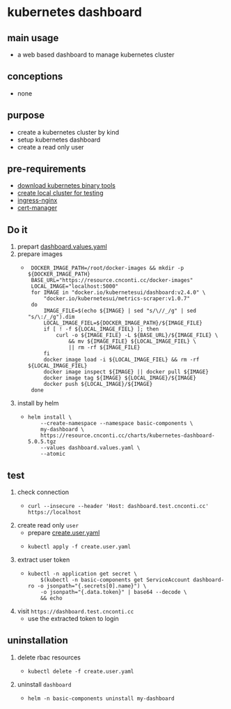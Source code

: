 # kubernetes dashboard

## main usage
* a web based dashboard to manage kubernetes cluster

## conceptions
* none

## purpose

* create a kubernetes cluster by kind
* setup kubernetes dashboard
* create a read only user

## pre-requirements
* [download kubernetes binary tools](../resources/download.kubernetes.binary.tools.md)
* [create local cluster for testing](../resources/local.cluster.for.testing.md)
* [ingress-nginx](ingress.nginx.md)
* [cert-manager](cert.manager.md)

## Do it
1. prepart [dashboard.values.yaml](resources/dashboard.values.yaml.md)
2. prepare images
   * ```shell  
      DOCKER_IMAGE_PATH=/root/docker-images && mkdir -p ${DOCKER_IMAGE_PATH}
      BASE_URL="https://resource.cnconti.cc/docker-images"
      LOCAL_IMAGE="localhost:5000"
      for IMAGE in "docker.io/kubernetesui/dashboard:v2.4.0" \
          "docker.io/kubernetesui/metrics-scraper:v1.0.7"
      do
          IMAGE_FILE=$(echo ${IMAGE} | sed "s/\//_/g" | sed "s/\:/_/g").dim
          LOCAL_IMAGE_FIEL=${DOCKER_IMAGE_PATH}/${IMAGE_FILE}
          if [ ! -f ${LOCAL_IMAGE_FIEL} ]; then
              curl -o ${IMAGE_FILE} -L ${BASE_URL}/${IMAGE_FILE} \
                  && mv ${IMAGE_FILE} ${LOCAL_IMAGE_FIEL} \
                  || rm -rf ${IMAGE_FILE}
          fi
          docker image load -i ${LOCAL_IMAGE_FIEL} && rm -rf ${LOCAL_IMAGE_FIEL}
          docker image inspect ${IMAGE} || docker pull ${IMAGE}
          docker image tag ${IMAGE} ${LOCAL_IMAGE}/${IMAGE}
          docker push ${LOCAL_IMAGE}/${IMAGE}
      done
     ```
3. install by helm
   * ```shell
     helm install \
         --create-namespace --namespace basic-components \
         my-dashboard \
         https://resource.cnconti.cc/charts/kubernetes-dashboard-5.0.5.tgz
         --values dashboard.values.yaml \
         --atomic
     ```

## test
1. check connection
    * ```shell
      curl --insecure --header 'Host: dashboard.test.cnconti.cc' https://localhost
      ```
2. create read only `user`
    * prepare [create.user.yaml](resources/create.user.yaml.md)
    * ```shell
      kubectl apply -f create.user.yaml
      ```
3. extract user token
    * ```shell
      kubectl -n application get secret \
          $(kubectl -n basic-components get ServiceAccount dashboard-ro -o jsonpath="{.secrets[0].name}") \
          -o jsonpath="{.data.token}" | base64 --decode \
          && echo
      ```
4. visit `https://dashboard.test.cnconti.cc`
    * use the extracted token to login

## uninstallation
1. delete rbac resources
    * ```shell
      kubectl delete -f create.user.yaml
      ```
2. uninstall `dashboard`
    * ```shell
      helm -n basic-components uninstall my-dashboard
      ```





